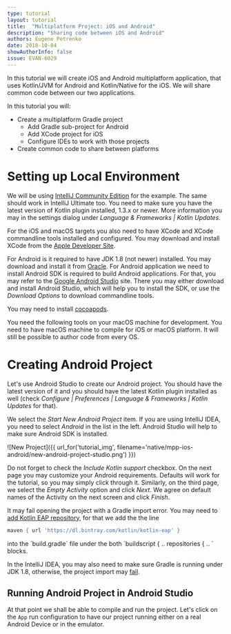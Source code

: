 ```yaml
---
type: tutorial
layout: tutorial
title:  "Multiplatform Project: iOS and Android"
description: "Sharing code between iOS and Android"
authors: Eugene Petrenko
date: 2018-10-04
showAuthorInfo: false
issue: EVAN-6029
---
```


In this tutorial we will create iOS and Android multiplatform application, 
that uses Kotlin/JVM for Android and Kotlin/Native for the iOS. We will share
common code between our two applications.

In this tutorial you will:
 - Create a multiplatform Gradle project 
   - Add Gradle sub-project for Android
   - Add XCode project for iOS
   - Configure IDEs to work with those projects
 - Create common code to share between platforms
 
 


# Setting up Local Environment

We will be using [IntelliJ Community Edition](https://jetbrains.com/idea) for the example. The same should work
in IntelliJ Ultimate too. You need to make sure you have the latest version of 
Kotlin plugin installed, 1.3.x or newer.
More information you may in the settings dialog under *Language & Frameworks | Kotlin Updates*.

For the iOS and macOS targets you also need to have XCode and XCode commandline tools installed and configured.
You may download and install XCode from the [Apple Developer Site](https://developer.apple.com/xcode/).

For Android is it required to have JDK 1.8 (not newer) installed. You may download and install it
from [Oracle](https://java.sun.com). 
For Android application we need to install Android SDK is required to build Android applications. For that,
you may refer to the [Google Android Studio](https://developer.android.com/studio/) site. There you may either
download and install Android Studio, which will help you to install the SDK, or use the *Download Options*
to download commandline tools.


You may need to install [cocoapods](https://cocoapods.org/).

You need the following tools on your macOS machine for development. You need to have macOS
machine to compile for iOS or macOS platform. It will still be possible to author code from
every OS.

 

# Creating Android Project

Let's use Android Studio to create our Android project. You should have the latest version of it and you
should have the latest Kotlin plugin installed as well
(check *Configure | Preferences | Language & Frameworks | Kotlin Updates* for that).

We select the *Start New Android Project* item. If you are using IntelliJ IDEA, you need to select *Android* in 
the list in the left. Android Studio will help to make sure Android SDK is installed.   

![New Project]({{ url_for('tutorial_img', filename='native/mpp-ios-android/new-android-project-studio.png') }})

Do not forget to check the *Include Kotlin support* checkbox. On the next page you may customize
your Android requirements. Defaults will work for the tutorial, so you may
simply click through it. Similarly, on the third page, we select the *Empty Activity* option and click *Next*. 
We agree on default names of the Activity on the next screen and click *Finish*.  

It may fail opening the project with a Gradle import error. You may need to
[add Kotlin EAP repository](https://youtrack.jetbrains.com/issue/KT-18835#focus=streamItem-27-2718879-0-0), 
for that we add the the line

<div class="sample" markdown="1" mode="groovy" theme="idea" data-highlight-only="1" auto-indent="false">

```groovy
maven { url 'https://dl.bintray.com/kotlin/kotlin-eap' }
```
</div>
into the `build.gradle` file under the both `buildscript { .. repositories { .. ` blocks.

In the IntelliJ IDEA, you may also need to make sure Gradle is running under JDK 1.8, otherwise, the project import
may [fail](https://youtrack.jetbrains.com/issue/IDEA-199397).


## Running Android Project in Android Studio

At that point we shall be able to compile and run the project. Let's click on the `App` run configuration
to have our project running either on a real Android Device or in the emulator. 



 

  
